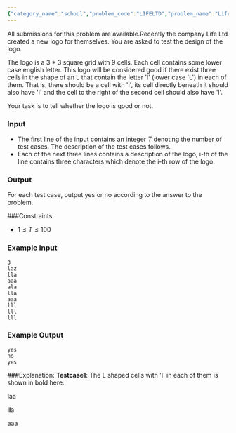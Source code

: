 ```yaml
---
{"category_name":"school","problem_code":"LIFELTD","problem_name":"Life Limited","languages_supported":{"0":"C","1":"CPP14","2":"JAVA","3":"PYTH","4":"PYTH 3.6","5":"PYPY","6":"CS2","7":"PAS fpc","8":"PAS gpc","9":"RUBY","10":"PHP","11":"GO","12":"NODEJS","13":"HASK","14":"rust","15":"SCALA","16":"swift","17":"D","18":"PERL","19":"FORT","20":"WSPC","21":"ADA","22":"CAML","23":"ICK","24":"BF","25":"ASM","26":"CLPS","27":"PRLG","28":"ICON","29":"SCM qobi","30":"PIKE","31":"ST","32":"NICE","33":"LUA","34":"BASH","35":"NEM","36":"LISP sbcl","37":"LISP clisp","38":"SCM guile","39":"JS","40":"ERL","41":"TCL","42":"kotlin","43":"PERL6","44":"TEXT","45":"SCM chicken","46":"PYP3","47":"CLOJ","48":"COB","49":"FS"},"max_timelimit":1,"source_sizelimit":50000,"problem_author":"admin2","problem_tester":null,"date_added":"17-12-2018","tags":{"0":"admin2"},"time":{"view_start_date":1545157800,"submit_start_date":1545157800,"visible_start_date":1545157800,"end_date":1735669800},"is_direct_submittable":false,"layout":"problem"}
---
```

<span class="solution-visible-txt">All submissions for this problem are available.</span>Recently the company Life Ltd created a new logo for themselves. You are asked to test the design of the logo. 

The logo is a 3 * 3 square grid with 9 cells. Each cell contains some lower case english letter. This logo will be considered good if there exist three cells in the shape of an L that contain the letter 'l' (lower case 'L') in each of them. That is, there should be a cell with 'l', its cell directly beneath it should also have 'l' and the cell to the right of the second cell should also have 'l'.

Your task is to tell whether the logo is good or not.


### Input
- The first line of the input contains an integer $T$ denoting the number of test cases. The description of the test cases follows.
- Each of the next three lines contains a description of the logo, i-th of the line contains three characters which denote the i-th row of the logo. 

### Output
For each test case, output yes or no according to the answer to the problem.

###Constraints
- $1 \le T \le 100$

### Example Input
```
3
laz
lla
aaa
ala
lla
aaa
lll
lll
lll
```

### Example Output
```
yes
no
yes
```

###Explanation:
**Testcase1**: The L shaped cells with 'l' in each of them is shown in bold here:

**l**aa

**ll**a

aaa